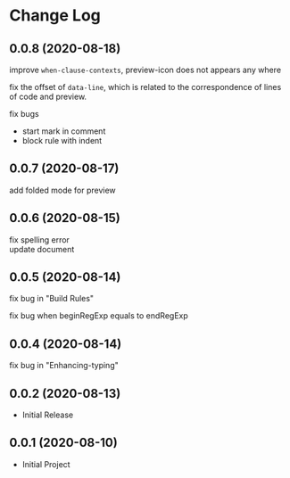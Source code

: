 # Change Log

## 0.0.8 (2020-08-18)

improve `when-clause-contexts`, preview-icon does not appears any where  

fix the offset of `data-line`, which is related to the correspondence of lines of code and preview.  

fix bugs
+ start mark in comment  
+ block rule with indent  

## 0.0.7 (2020-08-17)

add folded mode for preview

## 0.0.6 (2020-08-15)

fix spelling error  
update document  

## 0.0.5 (2020-08-14)

fix bug in "Build Rules"

fix bug when beginRegExp equals to endRegExp

## 0.0.4 (2020-08-14)

fix bug in "Enhancing-typing"

## 0.0.2 (2020-08-13)
+ Initial Release

## 0.0.1 (2020-08-10)
+ Initial Project